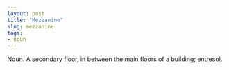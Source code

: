 ```yaml
---
layout: post
title: "Mezzanine"
slug: mezzanine
tags:
- noun
---
```


Noun. A secondary floor, in between the main floors of a building; entresol.
